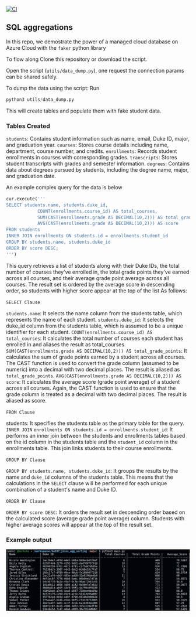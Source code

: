 [![CI](https://github.com/nogibjj/python-template/actions/workflows/cicd.yml/badge.svg)](https://github.com/nogibjj/python-template/actions/workflows/cicd.yml)
## SQL aggregations

In this repo, we demostrate the power of a managed cloud database on Azure Cloud with the `faker` python library 

To flow along Clone this repository or download the script.

Open the script (`utils/data_dump.py`), one request the connection params can be shared safely.

To dump the data using the script:
Run 
```python
python3 utils/data_dump.py
```
This will create tables and populate them with fake student data.
### Tables Created
`students`: Contains student information such as name, email, Duke ID, major, and graduation year.
`courses`: Stores course details including name, department, course number, and credits.
`enrollments`: Records student enrollments in courses with corresponding grades.
`transcripts`: Stores student transcripts with grades and semester information.
`degrees`: Contains data about degrees pursued by students, including the degree name, major, and graduation date.

An example complex query for the data is below
```python
cur.execute('''
SELECT students.name, students.duke_id, 
            COUNT(enrollments.course_id) AS total_courses, 
            SUM(CAST(enrollments.grade AS DECIMAL(10,2))) AS total_grade_points, 
            AVG(CAST(enrollments.grade AS DECIMAL(10,2))) AS score
FROM students
INNER JOIN enrollments ON students.id = enrollments.student_id
GROUP BY students.name, students.duke_id
ORDER BY score DESC;
''')
```
This query retrieves a list of students along with their Duke IDs, the total number of courses they've enrolled in, the total grade points they've earned across all courses, and their average grade point average  across all courses. The result set is ordered by the average score in descending order, so students with higher score appear at the top of the list As follows:

`SELECT Clause`

`students.name`: It selects the name column from the students table, which represents the name of each student.
`students.duke_id`: It selects the duke_id column from the students table, which is assumed to be a unique identifier for each student.
`COUNT(enrollments.course_id) AS total_courses`: It calculates the total number of courses each student has enrolled in and aliases the result as total_courses.
`SUM(CAST(enrollments.grade AS DECIMAL(10,2))) AS total_grade_points`: It calculates the sum of grade points earned by a student across all courses. The CAST function is used to convert the grade column (assumed to be numeric) into a decimal with two decimal places. The result is aliased as `total_grade_points`.
`AVG(CAST(enrollments.grade AS DECIMAL(10,2))) AS score`: It calculates the average score (grade point average) of a student across all courses. Again, the CAST function is used to ensure that the grade column is treated as a decimal with two decimal places. The result is aliased as score.

`FROM Clause`

students: It specifies the students table as the primary table for the query.
`INNER JOIN` `enrollments ON students.id = enrollments.student_id`: It performs an inner join between the students and enrollments tables based on the id column in the students table and the `student_id` column in the enrollments table. This join links students to their course enrollments.

`GROUP BY Clause`

`GROUP BY students.name, students.duke_id`: It groups the results by the name and `duke_id` columns of the students table. This means that the calculations in the `SELECT` clause will be performed for each unique combination of a student's name and Duke ID.

`ORDER BY Clause`

`ORDER BY score DESC`: It orders the result set in descending order based on the calculated score (average grade point average) column. Students with higher average scores will appear at the top of the result set.

### Example output
![Output](/results/output.png?raw=true)

